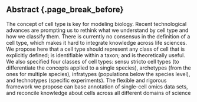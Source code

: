 ## Abstract {.page_break_before}

The concept of cell type is key for modeling biology. Recent technological advances are prompting us to rethink what we understand by cell type and how we classify them. There is currently no consensus in the definition of a cell type, which makes it hard to integrate knowledge across life sciences. We propose here that a cell type should represent any class of cell that is explicitly defined; is identifiable within a taxon; and is theoretically useful. We also specified four classes of cell types: sensu stricto cell types (to differentiate the concepts applied to a single species), archetypes (from the ones for multiple species), infratypes (populations below the species level), and technotypes (specific experiments). The flexible and rigorous framework we propose can base annotation of single-cell omics data sets, and reconcile knowledge about cells across all different domains of science 
